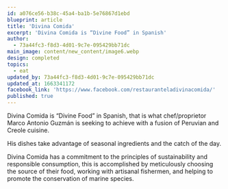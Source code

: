 ```yaml
---
id: a076ce56-b38c-45a4-ba1b-5e76867d1ebd
blueprint: article
title: 'Divina Comida'
excerpt: 'Divina Comida is “Divine Food” in Spanish'
author:
  - 73a44fc3-f8d3-4d01-9c7e-095429bb71dc
main_image: content/new_content/image6.webp
design: completed
topics:
  - eat
updated_by: 73a44fc3-f8d3-4d01-9c7e-095429bb71dc
updated_at: 1663341172
facebook_link: 'https://www.facebook.com/restauranteladivinacomida/'
published: true
---
```

Divina Comida is “Divine Food” in Spanish, that is what chef/proprietor Marco Antonio Guzmán is seeking to achieve with a fusion of Peruvian and Creole cuisine.

His dishes take advantage of seasonal ingredients and the catch of the day. 

Divina Comida has a commitment to the principles of sustainability and responsible consumption, this is accomplished by meticulously choosing the source of their food, working with artisanal fishermen, and helping to promote the conservation of marine species.